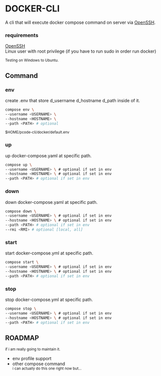 # DOCKER-CLI
A cli that will execute docker compose command on server via [OpenSSH](https://man.openbsd.org/ssh.1).

### requirements
[OpenSSH](https://man.openbsd.org/ssh.1) \
Linux user with root privilege (if you have to run sudo in order run docker)

<sub>Testing on Windows to Ubuntu.</sub>

## Command
### env
create .env that store d_username d_hostname d_path inside of it.
```bash
compose env \
--username <USERNAME> \
--hostname <HOSTNAME> \
--path <PATH> # optional
```
<sup>$HOME/pcode-cli/docker/default.env</sup>
### up
up docker-compose.yaml at specific path.
```bash
compose up \
--username <USERNAME> \ # optional if set in env
--hostname <HOSTNAME> \ # optional if set in env
--path <PATH> # optional if set in env
```
### down
down docker-compose.yaml at specific path.
```bash
compose down \
--username <USERNAME> \ # optional if set in env
--hostname <HOSTNAME> \ # optional if set in env
--path <PATH> # optional if set in env
--rmi <RMI> # optional [local, all]
```
### start
start docker-compose.yml at specific path.
```bash
compose start \
--username <USERNAME> \ # optional if set in env
--hostname <HOSTNAME> \ # optional if set in env
--path <PATH> # optional if set in env
```
### stop
stop docker-compose.yml at specific path.
```bash
compose stop \
--username <USERNAME> \ # optional if set in env
--hostname <HOSTNAME> \ # optional if set in env
--path <PATH> # optional if set in env
```

## ROADMAP
<sup>if i am really going to maintain it.</sup>

* env profile support
* other compose command \
  <sup>i can actually do this one right now but...</sup>